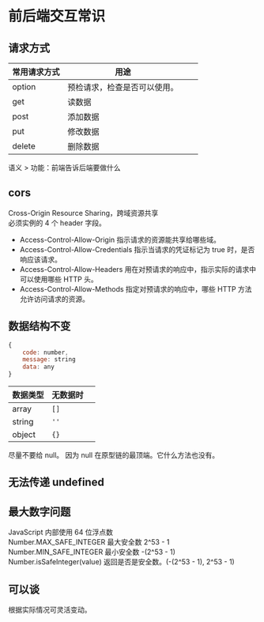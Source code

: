 # 前后端交互常识

## 请求方式

| 常用请求方式 | 用途                         |     |     |
| ------------ | ---------------------------- | --- | --- |
| option       | 预检请求，检查是否可以使用。 |     |     |
| get          | 读数据                       |     |     |
| post         | 添加数据                     |     |     |
| put          | 修改数据                     |     |     |
| delete       | 删除数据                     |     |     |

语义 > 功能：前端告诉后端要做什么

## cors

Cross-Origin Resource Sharing，跨域资源共享  
必须实例的 4 个 header 字段。

- Access-Control-Allow-Origin 指示请求的资源能共享给哪些域。
- Access-Control-Allow-Credentials 指示当请求的凭证标记为 true 时，是否响应该请求。
- Access-Control-Allow-Headers 用在对预请求的响应中，指示实际的请求中可以使用哪些 HTTP 头。
- Access-Control-Allow-Methods 指定对预请求的响应中，哪些 HTTP 方法允许访问请求的资源。

## 数据结构不变

```js
{
    code: number,
    message: string
    data: any
}
```

| 数据类型 | 无数据时 |     |
| -------- | -------- | --- |
| array    | `[]`     |     |
| string   | `''`     |     |
| object   | `{}`     |     |

尽量不要给 null。
因为 null 在原型链的最顶端。它什么方法也没有。

## 无法传递 undefined

## 最大数字问题

JavaScript 内部使用 64 位浮点数  
Number.MAX_SAFE_INTEGER 最大安全数 2^53 - 1  
Number.MIN_SAFE_INTEGER 最小安全数 -(2^53 - 1)  
Number.isSafeInteger(value) 返回是否是安全数。(-(2^53 - 1), 2^53 - 1)

## 可以谈

根据实际情况可灵活变动。
